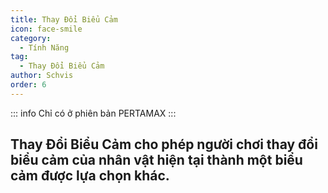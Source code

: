 ```yaml
---
title: Thay Đổi Biểu Cảm
icon: face-smile
category:
  - Tính Năng
tag:
  - Thay Đổi Biểu Cảm
author: Schvis
order: 6
---
```

::: info Chỉ có ở phiên bản PERTAMAX
:::

## Thay Đổi Biểu Cảm cho phép người chơi thay đổi biểu cảm của nhân vật hiện tại thành một biểu cảm được lựa chọn khác.